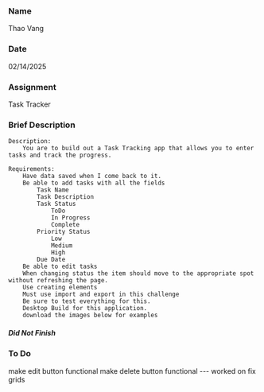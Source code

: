 ### Name
Thao Vang

### Date
02/14/2025

### Assignment
Task Tracker

### Brief Description
    Description:
        You are to build out a Task Tracking app that allows you to enter tasks and track the progress.

    Requirements:
        Have data saved when I come back to it.
        Be able to add tasks with all the fields
            Task Name
            Task Description
            Task Status
                ToDo
                In Progress
                Complete
            Priority Status
                Low
                Medium
                High
            Due Date
        Be able to edit tasks
        When changing status the item should move to the appropriate spot without refreshing the page.
        Use creating elements
        Must use import and export in this challenge
        Be sure to test everything for this.
        Desktop Build for this application.
        download the images below for examples


##### Did Not Finish
### To Do
make edit button functional
make delete button functional --- worked on
fix grids